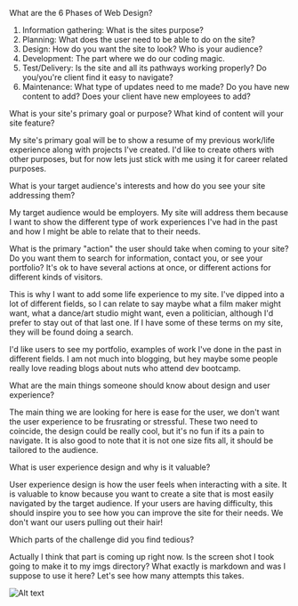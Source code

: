 What are the 6 Phases of Web Design?

1. Information gathering: What is the sites purpose?
2. Planning: What does the user need to be able to do on the site?
3. Design: How do you want the site to look? Who is your audience?
4. Development: The part where we do our coding magic.
5. Test/Delivery: Is the site and all its pathways working properly? Do you/you're client find it easy to navigate?
6. Maintenance: What type of updates need to me made? Do you have new content to add? Does your client have new employees to add?

What is your site's primary goal or purpose? What kind of content will your site feature?

My site's primary goal will be to show a resume of my previous work/life experience along with projects I've created. I'd like to create others with other purposes, but for now lets just stick with me using it for career related purposes.


What is your target audience's interests and how do you see your site addressing them?

My target audience would be employers. My site will address them because I want to show the different type of work experiences I've had in the past and how I might be able to relate that to their needs.


What is the primary "action" the user should take when coming to your site? Do you want them to search for information, contact you, or see your portfolio? It's ok to have several actions at once, or different actions for different kinds of visitors.

This is why I want to add some life experience to my site. I've dipped into a lot of different fields, so I can relate to say maybe what a film maker might want, what a dance/art studio might want, even a politician, although I'd prefer to stay out of that last one. If I have some of these terms on my site, they will be found doing a search.

I'd like users to see my portfolio, examples of work I've done in the past in different fields. I am not much into blogging, but hey maybe some people really love reading blogs about nuts who attend dev bootcamp.

What are the main things someone should know about design and user experience? 

The main thing we are looking for here is ease for the user, we don't want the user experience to be frusrating or stressful. These two need to coincide, the design could be really cool, but it's no fun if its a pain to navigate. It is also good to note that it is not one size fits all, it should be tailored to the audience.

What is user experience design and why is it valuable? 

User experience design is how the user feels when interacting with a site. It is valuable to know because you want to create a site that is most easily navigated by the target audience. If your users are having difficulty, this should inspire you to see how you can improve the site for their needs. We don't want our users pulling out their hair!

Which parts of the challenge did you find tedious?

Actually I think that part is coming up right now. Is the screen shot I took going to make it to my imgs directory? What exactly is markdown and was I suppose to use it here? Let's see how many attempts this takes.

![Alt text](/path/to/img/Sitemap.pngls)